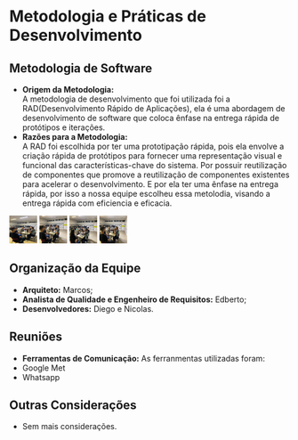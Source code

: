 # Metodologia e Práticas de Desenvolvimento

## Metodologia de Software
- **Origem da Metodologia:**  
A metodologia de desenvolvimento que foi utilizada foi a RAD(Desenvolvimento Rápido de Aplicações), ela é uma abordagem de desenvolvimento de software que coloca ênfase na entrega rápida de protótipos e iterações.  
- **Razões para a Metodologia:**  
A RAD foi escolhida por ter uma prototipação rápida, pois ela envolve a criação rápida de protótipos para fornecer uma representação visual e funcional das características-chave do sistema. Por possuir reutilização de componentes que promove a reutilização de componentes existentes para acelerar o desenvolvimento. E por ela ter uma ênfase na entrega rápida, por isso a nossa equipe escolheu essa metolodia, visando a entrega rápida com eficiencia e eficacia.  

<img src="./img/1701310659561.jpg" width="50" height="50">
<img src="./img/1701310659570.jpg" width="50" height="50">
<img src="./img/1701310659579.jpg" width="50" height="50">
<img src="./img/1701310659593.jpg" width="50" height="50">

## Organização da Equipe
- **Arquiteto:** Marcos;
- **Analista de Qualidade e Engenheiro de Requisitos:** Edberto;
- **Desenvolvedores:** Diego e Nicolas.

## Reuniões

- **Ferramentas de Comunicação:**
As ferranmentas utilizadas foram:
- Google Met
- Whatsapp

## Outras Considerações
- Sem mais considerações.

